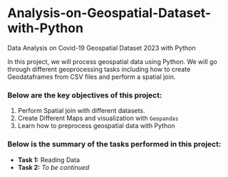# Analysis-on-Geospatial-Dataset-with-Python
Data Analysis on Covid-19 Geospatial Dataset 2023 with Python

In this project, we will process geospatial data using Python. We will go through different geoprocessing tasks including how to create Geodataframes from CSV files and perform a spatial join.

### Below are the key objectives of this project:
1.	Perform Spatial join with different datasets.
2.	Create Different Maps and visualization with `Geopandas`
3. 	Learn how to preprocess geospatial data with Python


### Below is the summary of the tasks performed in this project:
- __Task 1:__ Reading Data
- __Task 2:__ _To be continued_
